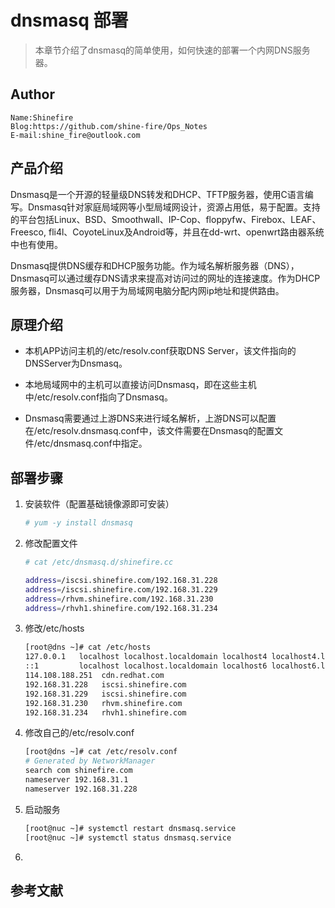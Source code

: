 # dnsmasq 部署

> 本章节介绍了dnsmasq的简单使用，如何快速的部署一个内网DNS服务器。

## Author

```
Name:Shinefire
Blog:https://github.com/shine-fire/Ops_Notes
E-mail:shine_fire@outlook.com
```



## 产品介绍

Dnsmasq是一个开源的轻量级DNS转发和DHCP、TFTP服务器，使用C语言编写。Dnsmasq针对家庭局域网等小型局域网设计，资源占用低，易于配置。支持的平台包括Linux、BSD、Smoothwall、IP-Cop、floppyfw、Firebox、LEAF、Freesco, fli4l、CoyoteLinux及Android等，并且在dd-wrt、openwrt路由器系统中也有使用。

Dnsmasq提供DNS缓存和DHCP服务功能。作为域名解析服务器（DNS），Dnsmasq可以通过缓存DNS请求来提高对访问过的网址的连接速度。作为DHCP服务器，Dnsmasq可以用于为局域网电脑分配内网ip地址和提供路由。



## 原理介绍

- 本机APP访问主机的/etc/resolv.conf获取DNS Server，该文件指向的DNSServer为Dnsmasq。

- 本地局域网中的主机可以直接访问Dnsmasq，即在这些主机中/etc/resolv.conf指向了Dnsmasq。

- Dnsmasq需要通过上游DNS来进行域名解析，上游DNS可以配置在/etc/resolv.dnsmasq.conf中，该文件需要在Dnsmasq的配置文件/etc/dnsmasq.conf中指定。



## 部署步骤

1. 安装软件（配置基础镜像源即可安装）

   ```bash
   # yum -y install dnsmasq
   ```

2. 修改配置文件

   ```bash
   # cat /etc/dnsmasq.d/shinefire.cc 
   
   address=/iscsi.shinefire.com/192.168.31.228
   address=/iscsi.shinefire.com/192.168.31.229
   address=/rhvm.shinefire.com/192.168.31.230
   address=/rhvh1.shinefire.com/192.168.31.234
   ```

3. 修改/etc/hosts

   ```bash
   [root@dns ~]# cat /etc/hosts
   127.0.0.1   localhost localhost.localdomain localhost4 localhost4.localdomain4
   ::1         localhost localhost.localdomain localhost6 localhost6.localdomain6
   114.108.188.251  cdn.redhat.com
   192.168.31.228   iscsi.shinefire.com
   192.168.31.229   iscsi.shinefire.com
   192.168.31.230   rhvm.shinefire.com
   192.168.31.234   rhvh1.shinefire.com 
   ```

4. 修改自己的/etc/resolv.conf

   ```bash
   [root@dns ~]# cat /etc/resolv.conf 
   # Generated by NetworkManager
   search com shinefire.com
   nameserver 192.168.31.1
   nameserver 192.168.31.228
   ```

5. 启动服务

   ```bash
   [root@nuc ~]# systemctl restart dnsmasq.service
   [root@nuc ~]# systemctl status dnsmasq.service
   ```

6. 



## 参考文献

